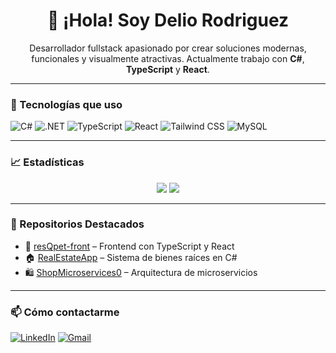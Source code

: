 <h1 align="center">👋 ¡Hola! Soy Delio Rodriguez</h1>

<p align="center">
  Desarrollador fullstack apasionado por crear soluciones modernas, funcionales y visualmente atractivas.  
  Actualmente trabajo con <strong>C#</strong>, <strong>TypeScript</strong> y <strong>React</strong>.
</p>

---

### 🚀 Tecnologías que uso
![C#](https://img.shields.io/badge/-C%23-239120?style=flat&logo=c-sharp&logoColor=white)
![.NET](https://img.shields.io/badge/-.NET-512BD4?style=flat&logo=dotnet&logoColor=white)
![TypeScript](https://img.shields.io/badge/-TypeScript-3178C6?style=flat&logo=typescript)
![React](https://img.shields.io/badge/-React-61DAFB?style=flat&logo=react)
![Tailwind CSS](https://img.shields.io/badge/-Tailwind%20CSS-06B6D4?style=flat&logo=tailwindcss)
![MySQL](https://img.shields.io/badge/-MySQL-4479A1?style=flat&logo=mysql)

---

### 📈 Estadísticas
<div align="center">
  <img src="https://github-readme-stats.vercel.app/api?username=DelioRodriguez&show_icons=true&theme=radical" />
  <img src="https://github-readme-stats.vercel.app/api/top-langs/?username=DelioRodriguez&layout=compact&theme=radical" />
</div>

---

### 📌 Repositorios Destacados
- 🔗 [resQpet-front](https://github.com/DelioRodriguez/resqpet-front) – Frontend con TypeScript y React
- 🏠 [RealEstateApp](https://github.com/DelioRodriguez/RealEstateApp) – Sistema de bienes raíces en C#
- 🛍 [ShopMicroservices0](https://github.com/DelioRodriguez/ShopMicroservices0) – Arquitectura de microservicios

---

### 📫 Cómo contactarme
[![LinkedIn](https://img.shields.io/badge/-LinkedIn-blue?style=flat&logo=linkedin&logoColor=white)](https://linkedin.com/in/tuusuario)
[![Gmail](https://img.shields.io/badge/-deliorodriguez@gmail.com-D14836?style=flat&logo=gmail&logoColor=white)](mailto:deliorodriguez@gmail.com)
